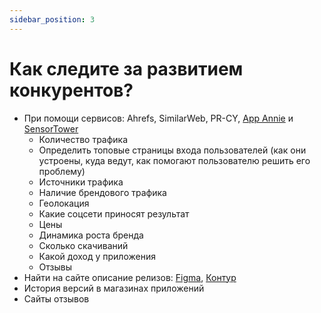 ```yaml
---
sidebar_position: 3
---
```


# Как следите за развитием конкурентов?

- При помощи сервисов: Ahrefs, SimilarWeb, PR-CY, [App Annie](https://www.data.ai/ru/) и [SensorTower](https://sensortower.com)
  - Количество трафика
  - Определить топовые страницы входа пользователей (как они устроены, куда ведут, как помогают пользователю решить его проблему)
  - Источники трафика
  - Наличие брендового трафика
  - Геолокация
  - Какие соцсети приносят результат
  - Цены
  - Динамика роста бренда
  - Сколько скачиваний
  - Какой доход у приложения
  - Отзывы
- Найти на сайте описание релизов: [Figma](https://releases.figma.com), [Контур](https://tech.skbkontur.ru/react-ui/#/Changelog)
- История версий в магазинах приложений
- Сайты отзывов